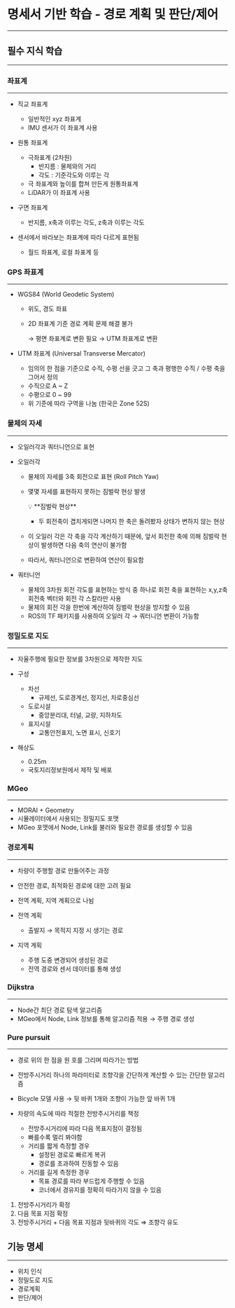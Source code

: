 # 명세서 기반 학습 - 경로 계획 및 판단/제어

---

## 필수 지식 학습

---

### 좌표계

---

- 직교 좌표계
    - 일반적인 xyz 좌표계
    - IMU 센서가 이 좌표계 사용

- 원통 좌표계
    - 극좌표계 (2차원)
        - 반지름 : 물체와의 거리
        - 각도 : 기준각도와 이루는 각
    - 극 좌표계와 높이를 합쳐 만든게 원통좌표계
    - LiDAR가 이 좌표계 사용
    
- 구면 좌표계
    - 반지름, x축과 이루는 각도, z축과 이루는 각도
    
- 센서에서 바라보는 좌표계에 따라 다르게 표현됨
    - 월드 좌표계, 로컬 좌표계 등

### GPS 좌표계

---

- WGS84 (World Geodetic System)
    - 위도, 경도 좌표
    - 2D 좌표계 기준 경로 계획 문제 해결 불가
        
        → 평면 좌표계로 변환 필요 → UTM 좌표계로 변환
        
    
- UTM 좌표계 (Universal Transverse Mercator)
    - 임의의 한 점을 기준으로 수직, 수평 선을 긋고 그 축과 평행한 수직 / 수평 축을 그어서 정의
    - 수직으로 A ~ Z
    - 수평으로 0 ~ 99
    - 위 기준에 따라 구역을 나눔 (한국은 Zone 52S)
    

### 물체의 자세

---

- 오일러각과 쿼터니언으로 표현
- 오일러각
    - 물체의 자세를 3축 회전으로 표현 (Roll Pitch Yaw)
    - 몇몇 자세를 표현하지 못하는 짐벌락 현상 발생
        
        <aside>
        💡 **짐벌락 현상**
        
        - 두 회전축이 겹치게되면 나머지 한 축은 돌려봤자 상태가 변하지 않는 현상
        </aside>
        
    - 이 오일러 각은 각 축을 각각 계산하기 때문에, 앞서 회전한 축에 의해 짐벌락 현상이 발생하면 다음 축의 연산이 불가함
    - 따라서, 쿼터니언으로 변환하여 연산이 필요함

- 쿼터니언
    - 물체의 3차원 회전 각도를 표현하는 방식 중 하나로 회전 축을 표현하는 x,y,z축 회전축 벡터와 회전 각 스칼라만 사용
    - 물체의 회전 각을 한번에 계산하여 짐벌락 현상을 방지할 수 있음
    - ROS의 TF 패키지를 사용하여 오일러 각 → 쿼터니언 변환이 가능함

### 정밀도로 지도

---

- 자율주행에 필요한 정보를 3차원으로 제작한 지도
- 구성
    - 차선
        - 규제선, 도로경계선, 정지선, 차로중심선
    - 도로시설
        - 중앙분리대, 터널, 교량, 지하차도
    - 표지시설
        - 교통안전표지, 노면 표시, 신호기

- 해상도
    - 0.25m
    - 국토지리정보원에서 제작 및 배포

### MGeo

---

- MORAI + Geometry
- 시뮬레이터에서 사용되는 정밀지도 포맷
- MGeo 포맷에서 Node, Link를 불러와 필요한 경로를 생성할 수 있음

### 경로계획

---

- 차량이 주행할 경로 만들어주는 과정
- 안전한 경로, 최적화된 경로에 대한 고려 필요
- 전역 계획, 지역 계획으로 나뉨

- 전역 계획
    - 출발지 → 목적지 지정 시 생기는 경로
- 지역 계획
    - 주행 도중 변경되어 생성된 경로
    - 전역 경로와 센서 데이터를 통해 생성

### Dijkstra

---

- Node간 최단 경로 탐색 알고리즘
- MGeo에서 Node, Link 정보를 통해 알고리즘 적용 → 주행 경로 생성

### Pure pursuit

---

- 경로 위의 한 점을 원 호를 그리며 따라가는 방법
- 전방주시거리 하나의 파라미터로 조향각을 간단하게 계산할 수 있는 간단한 알고리즘
- Bicycle 모델 사용 → 뒷 바퀴 1개와 조향이 가능한 앞 바퀴 1개

- 차량의 속도에 따라 적절한 전방주시거리를 책정
    - 전방주시거리에 따라 다음 목표지점이 결정됨
    - 빠를수록 멀리 봐야함
    - 거리를 짧게 측정할 경우
        - 설정된 경로로 빠르게 복귀
        - 경로를 초과하여 진동할 수 있음
    - 거리를 길게 측정한 경우
        - 목표 경로를 따라 부드럽게 주행할 수 있음
        - 코너에서 경유지를 정확히 따라가지 않을 수 있음
    
1. 전방주시거리가 확정
2. 다음 목표 지점 확정
3. 전방주시거리 + 다음 목표 지점과 뒷바퀴의 각도 ⇒ 조향각 유도

## 기능 명세

---

- 위치 인식
- 정밀도로 지도
- 경로계획
- 판단/제어